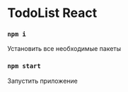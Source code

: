 # TodoList React

### `npm i`

Установить все необходимые пакеты

### `npm start`

Запустить приложение
